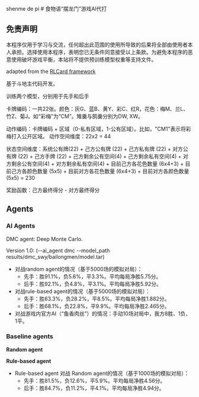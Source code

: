 shenme de pi # 食物语“摆龙门”游戏AI代打

## 免责声明

本程序仅用于学习与交流，任何超出此范围的使用所导致的后果将全部由使用者本人承担。选择使用本程序，表明您已无条件同意接受以上条款。为避免本程序的恶意使用破坏游戏平衡，本站将不提供预训练模型权重等支持文件。

adapted from the [RLCard framework](https://github.com/datamllab/rlcard)

基于斗地主代码开发。

训练两个模型，分别用于先手和后手

卡牌编码：一共22张。颜色：灰G、蓝B、黄Y、彩C、红R，花色：梅M、兰L、竹Z、菊J。如“彩梅”为“CM”。雉羹与鹄羹分别为DW, XW。

动作编码：卡牌编码 + 区域（0-私有区域，1-公有区域）。比如，"CM1"表示将彩梅打入公开区域。
动作空间维度：22x2 = 44

状态空间维度：系统公有牌(22) + 己方公有牌 (22) + 己方私有牌 (22) + 对方公有牌 (22) + 己方手牌 (22) + 己方剩余公有空间(4) + 己方剩余私有空间(4) + 对方剩余公有空间(4) + 对方剩余私有空间(4) + 目前己方各花色数量 (6x4+3) + 目前己方各颜色数量 (5x5) + 目前对方各花色数量 (6x4+3) + 目前对方各颜色数量 (5x5) = 230

奖励函数：己方最终得分 - 对方最终得分


## Agents

### AI Agents

DMC agent: Deep Monte Carlo. 

Version 1.0: (--ai_agent dmc --model_path results/dmc_swy/bailongmen/model.tar)
- 对战random agent的情况（基于5000场的模拟对局）：
    - 先手：胜91.1%，负5.6%，平3.3%。平均每局净胜5.75分。
    - 后手：胜92.1%，负4.8%，平3.1%。平均每局净胜5.92分。
- 对战rule-based agent的情况（基于5000场的模拟对局）：
    - 先手：胜63.3%，负28.2%，平8.5%。平均每局净胜1.882分。
    - 后手：胜68.1%，负22.8%，平9.9%。平均每局净胜2.465分。
- 对战游戏内官方AI（“鱼香肉丝”）的情况：手动10场对局中，我方8胜、1负、1平。

### Baseline agents

**Random agent**


**Rule-based agent**

- Rule-based agent 对战 Random agent的情况（基于1000场的模拟对局）：
    - 先手：胜81.5%，负12.6%，平5.9%。平均每局净胜4.56分。
    - 后手：胜84.7%，负11.2%，平4.1%。平均每局净胜4.94分。

